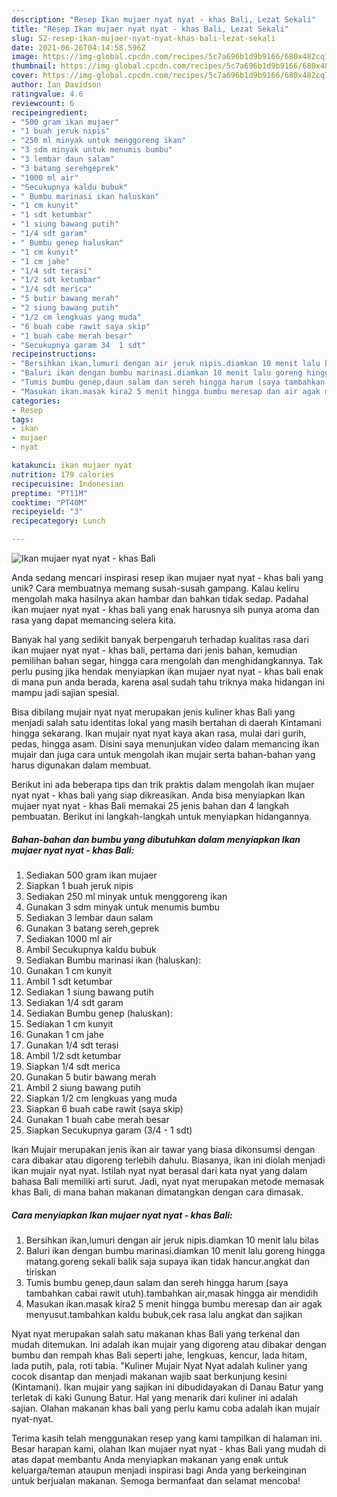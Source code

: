 ```yaml
---
description: "Resep Ikan mujaer nyat nyat - khas Bali, Lezat Sekali"
title: "Resep Ikan mujaer nyat nyat - khas Bali, Lezat Sekali"
slug: 52-resep-ikan-mujaer-nyat-nyat-khas-bali-lezat-sekali
date: 2021-06-26T04:14:58.596Z
image: https://img-global.cpcdn.com/recipes/5c7a696b1d9b9166/680x482cq70/ikan-mujaer-nyat-nyat-khas-bali-foto-resep-utama.jpg
thumbnail: https://img-global.cpcdn.com/recipes/5c7a696b1d9b9166/680x482cq70/ikan-mujaer-nyat-nyat-khas-bali-foto-resep-utama.jpg
cover: https://img-global.cpcdn.com/recipes/5c7a696b1d9b9166/680x482cq70/ikan-mujaer-nyat-nyat-khas-bali-foto-resep-utama.jpg
author: Ian Davidson
ratingvalue: 4.6
reviewcount: 6
recipeingredient:
- "500 gram ikan mujaer"
- "1 buah jeruk nipis"
- "250 ml minyak untuk menggoreng ikan"
- "3 sdm minyak untuk menumis bumbu"
- "3 lembar daun salam"
- "3 batang serehgeprek"
- "1000 ml air"
- "Secukupnya kaldu bubuk"
- " Bumbu marinasi ikan haluskan"
- "1 cm kunyit"
- "1 sdt ketumbar"
- "1 siung bawang putih"
- "1/4 sdt garam"
- " Bumbu genep haluskan"
- "1 cm kunyit"
- "1 cm jahe"
- "1/4 sdt terasi"
- "1/2 sdt ketumbar"
- "1/4 sdt merica"
- "5 butir bawang merah"
- "2 siung bawang putih"
- "1/2 cm lengkuas yang muda"
- "6 buah cabe rawit saya skip"
- "1 buah cabe merah besar"
- "Secukupnya garam 34  1 sdt"
recipeinstructions:
- "Bersihkan ikan,lumuri dengan air jeruk nipis.diamkan 10 menit lalu bilas"
- "Baluri ikan dengan bumbu marinasi.diamkan 10 menit lalu goreng hingga matang.goreng sekali balik saja supaya ikan tidak hancur.angkat dan tiriskan"
- "Tumis bumbu genep,daun salam dan sereh hingga harum (saya tambahkan cabai rawit utuh).tambahkan air,masak hingga air mendidih"
- "Masukan ikan.masak kira2 5 menit hingga bumbu meresap dan air agak menyusut.tambahkan kaldu bubuk,cek rasa lalu angkat dan sajikan"
categories:
- Resep
tags:
- ikan
- mujaer
- nyat

katakunci: ikan mujaer nyat 
nutrition: 179 calories
recipecuisine: Indonesian
preptime: "PT11M"
cooktime: "PT40M"
recipeyield: "3"
recipecategory: Lunch

---
```



![Ikan mujaer nyat nyat - khas Bali](https://img-global.cpcdn.com/recipes/5c7a696b1d9b9166/680x482cq70/ikan-mujaer-nyat-nyat-khas-bali-foto-resep-utama.jpg)

Anda sedang mencari inspirasi resep ikan mujaer nyat nyat - khas bali yang unik? Cara membuatnya memang susah-susah gampang. Kalau keliru mengolah maka hasilnya akan hambar dan bahkan tidak sedap. Padahal ikan mujaer nyat nyat - khas bali yang enak harusnya sih punya aroma dan rasa yang dapat memancing selera kita.

Banyak hal yang sedikit banyak berpengaruh terhadap kualitas rasa dari ikan mujaer nyat nyat - khas bali, pertama dari jenis bahan, kemudian pemilihan bahan segar, hingga cara mengolah dan menghidangkannya. Tak perlu pusing jika hendak menyiapkan ikan mujaer nyat nyat - khas bali enak di mana pun anda berada, karena asal sudah tahu triknya maka hidangan ini mampu jadi sajian spesial.

Bisa dibilang mujair nyat nyat merupakan jenis kuliner khas Bali yang menjadi salah satu identitas lokal yang masih bertahan di daerah Kintamani hingga sekarang. Ikan mujair nyat nyat kaya akan rasa, mulai dari gurih, pedas, hingga asam. Disini saya menunjukan video dalam memancing ikan mujair dan juga cara untuk mengolah ikan mujair serta bahan-bahan yang harus digunakan dalam membuat.


Berikut ini ada beberapa tips dan trik praktis dalam mengolah ikan mujaer nyat nyat - khas bali yang siap dikreasikan. Anda bisa menyiapkan Ikan mujaer nyat nyat - khas Bali memakai 25 jenis bahan dan 4 langkah pembuatan. Berikut ini langkah-langkah untuk menyiapkan hidangannya.

<!--inarticleads1-->

##### Bahan-bahan dan bumbu yang dibutuhkan dalam menyiapkan Ikan mujaer nyat nyat - khas Bali:

1. Sediakan 500 gram ikan mujaer
1. Siapkan 1 buah jeruk nipis
1. Sediakan 250 ml minyak untuk menggoreng ikan
1. Gunakan 3 sdm minyak untuk menumis bumbu
1. Sediakan 3 lembar daun salam
1. Gunakan 3 batang sereh,geprek
1. Sediakan 1000 ml air
1. Ambil Secukupnya kaldu bubuk
1. Sediakan  Bumbu marinasi ikan (haluskan):
1. Gunakan 1 cm kunyit
1. Ambil 1 sdt ketumbar
1. Sediakan 1 siung bawang putih
1. Sediakan 1/4 sdt garam
1. Sediakan  Bumbu genep (haluskan):
1. Sediakan 1 cm kunyit
1. Gunakan 1 cm jahe
1. Gunakan 1/4 sdt terasi
1. Ambil 1/2 sdt ketumbar
1. Siapkan 1/4 sdt merica
1. Gunakan 5 butir bawang merah
1. Ambil 2 siung bawang putih
1. Siapkan 1/2 cm lengkuas yang muda
1. Siapkan 6 buah cabe rawit (saya skip)
1. Gunakan 1 buah cabe merah besar
1. Siapkan Secukupnya garam (3/4 - 1 sdt)


Ikan Mujair merupakan jenis ikan air tawar yang biasa dikonsumsi dengan cara dibakar atau digoreng terlebih dahulu. Biasanya, ikan ini diolah menjadi ikan mujair nyat nyat. Istilah nyat nyat berasal dari kata nyat yang dalam bahasa Bali memiliki arti surut. Jadi, nyat nyat merupakan metode memasak khas Bali, di mana bahan makanan dimatangkan dengan cara dimasak. 

<!--inarticleads2-->

##### Cara menyiapkan Ikan mujaer nyat nyat - khas Bali:

1. Bersihkan ikan,lumuri dengan air jeruk nipis.diamkan 10 menit lalu bilas
1. Baluri ikan dengan bumbu marinasi.diamkan 10 menit lalu goreng hingga matang.goreng sekali balik saja supaya ikan tidak hancur.angkat dan tiriskan
1. Tumis bumbu genep,daun salam dan sereh hingga harum (saya tambahkan cabai rawit utuh).tambahkan air,masak hingga air mendidih
1. Masukan ikan.masak kira2 5 menit hingga bumbu meresap dan air agak menyusut.tambahkan kaldu bubuk,cek rasa lalu angkat dan sajikan


Nyat nyat merupakan salah satu makanan khas Bali yang terkenal dan mudah ditemukan. Ini adalah ikan mujair yang digoreng atau dibakar dengan bumbu dan rempah khas Bali seperti jahe, lengkuas, kencur, lada hitam, lada putih, pala, roti tabia. &#34;Kuliner Mujair Nyat Nyat adalah kuliner yang cocok disantap dan menjadi makanan wajib saat berkunjung kesini (Kintamani). Ikan mujair yang sajikan ini dibudidayakan di Danau Batur yang terletak di kaki Gunung Batur. Hal yang menarik dari kuliner ini adalah sajian. Olahan makanan khas bali yang perlu kamu coba adalah ikan mujair nyat-nyat. 

Terima kasih telah menggunakan resep yang kami tampilkan di halaman ini. Besar harapan kami, olahan Ikan mujaer nyat nyat - khas Bali yang mudah di atas dapat membantu Anda menyiapkan makanan yang enak untuk keluarga/teman ataupun menjadi inspirasi bagi Anda yang berkeinginan untuk berjualan makanan. Semoga bermanfaat dan selamat mencoba!
